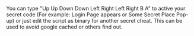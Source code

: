 You can type "Up Up Down Down Left Right Left Right B A" to active your secret code (For example: Login Page appears or Some Secret Place Pop-up)
or just edit the script as binary for another secret cheat. This can be used to avoid google cached or others find out.